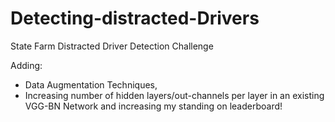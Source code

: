 # Detecting-distracted-Drivers

State Farm Distracted Driver Detection Challenge

Adding:

- Data Augmentation Techniques,
- Increasing number of hidden layers/out-channels per layer in an existing VGG-BN Network and increasing my standing on leaderboard!
